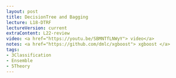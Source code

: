 ```yaml
---
layout: post
title: DecisionTree and Bagging
lecture: L18-DTRF
lectureVersion: current
extraContent: L22-review  
video: <a href="https://youtu.be/SBMNTfLNWyY"> video</a> 
notes: <a href="https://github.com/dmlc/xgboost"> xgboost </a> 
tags:
- 3Classification
- Ensemble
- 5Theory
---
```

